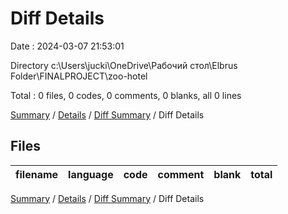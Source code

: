 # Diff Details

Date : 2024-03-07 21:53:01

Directory c:\\Users\\jucki\\OneDrive\\Рабочий стол\\Elbrus Folder\\FINALPROJECT\\zoo-hotel

Total : 0 files,  0 codes, 0 comments, 0 blanks, all 0 lines

[Summary](results.md) / [Details](details.md) / [Diff Summary](diff.md) / Diff Details

## Files
| filename | language | code | comment | blank | total |
| :--- | :--- | ---: | ---: | ---: | ---: |

[Summary](results.md) / [Details](details.md) / [Diff Summary](diff.md) / Diff Details